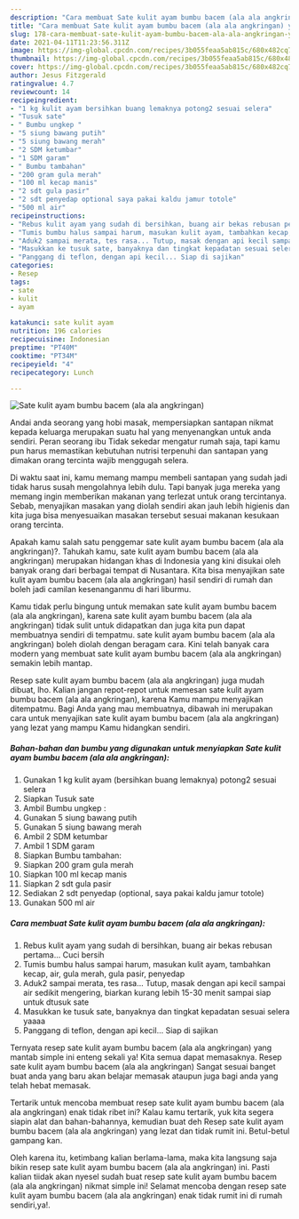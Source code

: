 ```yaml
---
description: "Cara membuat Sate kulit ayam bumbu bacem (ala ala angkringan) yang enak dan Mudah Dibuat"
title: "Cara membuat Sate kulit ayam bumbu bacem (ala ala angkringan) yang enak dan Mudah Dibuat"
slug: 178-cara-membuat-sate-kulit-ayam-bumbu-bacem-ala-ala-angkringan-yang-enak-dan-mudah-dibuat
date: 2021-04-11T11:23:56.311Z
image: https://img-global.cpcdn.com/recipes/3b055feaa5ab815c/680x482cq70/sate-kulit-ayam-bumbu-bacem-ala-ala-angkringan-foto-resep-utama.jpg
thumbnail: https://img-global.cpcdn.com/recipes/3b055feaa5ab815c/680x482cq70/sate-kulit-ayam-bumbu-bacem-ala-ala-angkringan-foto-resep-utama.jpg
cover: https://img-global.cpcdn.com/recipes/3b055feaa5ab815c/680x482cq70/sate-kulit-ayam-bumbu-bacem-ala-ala-angkringan-foto-resep-utama.jpg
author: Jesus Fitzgerald
ratingvalue: 4.7
reviewcount: 14
recipeingredient:
- "1 kg kulit ayam bersihkan buang lemaknya potong2 sesuai selera"
- "Tusuk sate"
- " Bumbu ungkep "
- "5 siung bawang putih"
- "5 siung bawang merah"
- "2 SDM ketumbar"
- "1 SDM garam"
- " Bumbu tambahan"
- "200 gram gula merah"
- "100 ml kecap manis"
- "2 sdt gula pasir"
- "2 sdt penyedap optional saya pakai kaldu jamur totole"
- "500 ml air"
recipeinstructions:
- "Rebus kulit ayam yang sudah di bersihkan, buang air bekas rebusan pertama... Cuci bersih"
- "Tumis bumbu halus sampai harum, masukan kulit ayam, tambahkan kecap, air, gula merah, gula pasir, penyedap"
- "Aduk2 sampai merata, tes rasa... Tutup, masak dengan api kecil sampai air sedikit mengering, biarkan kurang lebih 15-30 menit sampai siap untuk dtusuk sate"
- "Masukkan ke tusuk sate, banyaknya dan tingkat kepadatan sesuai selera yaaaa"
- "Panggang di teflon, dengan api kecil... Siap di sajikan"
categories:
- Resep
tags:
- sate
- kulit
- ayam

katakunci: sate kulit ayam 
nutrition: 196 calories
recipecuisine: Indonesian
preptime: "PT40M"
cooktime: "PT34M"
recipeyield: "4"
recipecategory: Lunch

---
```



![Sate kulit ayam bumbu bacem (ala ala angkringan)](https://img-global.cpcdn.com/recipes/3b055feaa5ab815c/680x482cq70/sate-kulit-ayam-bumbu-bacem-ala-ala-angkringan-foto-resep-utama.jpg)

Andai anda seorang yang hobi masak, mempersiapkan santapan nikmat kepada keluarga merupakan suatu hal yang menyenangkan untuk anda sendiri. Peran seorang ibu Tidak sekedar mengatur rumah saja, tapi kamu pun harus memastikan kebutuhan nutrisi terpenuhi dan santapan yang dimakan orang tercinta wajib menggugah selera.

Di waktu  saat ini, kamu memang mampu membeli santapan yang sudah jadi tidak harus susah mengolahnya lebih dulu. Tapi banyak juga mereka yang memang ingin memberikan makanan yang terlezat untuk orang tercintanya. Sebab, menyajikan masakan yang diolah sendiri akan jauh lebih higienis dan kita juga bisa menyesuaikan masakan tersebut sesuai makanan kesukaan orang tercinta. 



Apakah kamu salah satu penggemar sate kulit ayam bumbu bacem (ala ala angkringan)?. Tahukah kamu, sate kulit ayam bumbu bacem (ala ala angkringan) merupakan hidangan khas di Indonesia yang kini disukai oleh banyak orang dari berbagai tempat di Nusantara. Kita bisa menyajikan sate kulit ayam bumbu bacem (ala ala angkringan) hasil sendiri di rumah dan boleh jadi camilan kesenanganmu di hari liburmu.

Kamu tidak perlu bingung untuk memakan sate kulit ayam bumbu bacem (ala ala angkringan), karena sate kulit ayam bumbu bacem (ala ala angkringan) tidak sulit untuk didapatkan dan juga kita pun dapat membuatnya sendiri di tempatmu. sate kulit ayam bumbu bacem (ala ala angkringan) boleh diolah dengan beragam cara. Kini telah banyak cara modern yang membuat sate kulit ayam bumbu bacem (ala ala angkringan) semakin lebih mantap.

Resep sate kulit ayam bumbu bacem (ala ala angkringan) juga mudah dibuat, lho. Kalian jangan repot-repot untuk memesan sate kulit ayam bumbu bacem (ala ala angkringan), karena Kamu mampu menyajikan ditempatmu. Bagi Anda yang mau membuatnya, dibawah ini merupakan cara untuk menyajikan sate kulit ayam bumbu bacem (ala ala angkringan) yang lezat yang mampu Kamu hidangkan sendiri.

<!--inarticleads1-->

##### Bahan-bahan dan bumbu yang digunakan untuk menyiapkan Sate kulit ayam bumbu bacem (ala ala angkringan):

1. Gunakan 1 kg kulit ayam (bersihkan buang lemaknya) potong2 sesuai selera
1. Siapkan Tusuk sate
1. Ambil  Bumbu ungkep :
1. Gunakan 5 siung bawang putih
1. Gunakan 5 siung bawang merah
1. Ambil 2 SDM ketumbar
1. Ambil 1 SDM garam
1. Siapkan  Bumbu tambahan:
1. Siapkan 200 gram gula merah
1. Siapkan 100 ml kecap manis
1. Siapkan 2 sdt gula pasir
1. Sediakan 2 sdt penyedap (optional, saya pakai kaldu jamur totole)
1. Gunakan 500 ml air




<!--inarticleads2-->

##### Cara membuat Sate kulit ayam bumbu bacem (ala ala angkringan):

1. Rebus kulit ayam yang sudah di bersihkan, buang air bekas rebusan pertama... Cuci bersih
1. Tumis bumbu halus sampai harum, masukan kulit ayam, tambahkan kecap, air, gula merah, gula pasir, penyedap
1. Aduk2 sampai merata, tes rasa... Tutup, masak dengan api kecil sampai air sedikit mengering, biarkan kurang lebih 15-30 menit sampai siap untuk dtusuk sate
1. Masukkan ke tusuk sate, banyaknya dan tingkat kepadatan sesuai selera yaaaa
1. Panggang di teflon, dengan api kecil... Siap di sajikan




Ternyata resep sate kulit ayam bumbu bacem (ala ala angkringan) yang mantab simple ini enteng sekali ya! Kita semua dapat memasaknya. Resep sate kulit ayam bumbu bacem (ala ala angkringan) Sangat sesuai banget buat anda yang baru akan belajar memasak ataupun juga bagi anda yang telah hebat memasak.

Tertarik untuk mencoba membuat resep sate kulit ayam bumbu bacem (ala ala angkringan) enak tidak ribet ini? Kalau kamu tertarik, yuk kita segera siapin alat dan bahan-bahannya, kemudian buat deh Resep sate kulit ayam bumbu bacem (ala ala angkringan) yang lezat dan tidak rumit ini. Betul-betul gampang kan. 

Oleh karena itu, ketimbang kalian berlama-lama, maka kita langsung saja bikin resep sate kulit ayam bumbu bacem (ala ala angkringan) ini. Pasti kalian tiidak akan nyesel sudah buat resep sate kulit ayam bumbu bacem (ala ala angkringan) nikmat simple ini! Selamat mencoba dengan resep sate kulit ayam bumbu bacem (ala ala angkringan) enak tidak rumit ini di rumah sendiri,ya!.

